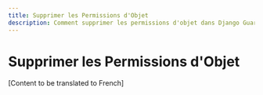 ```yaml
---
title: Supprimer les Permissions d'Objet
description: Comment supprimer les permissions d'objet dans Django Guardian
---
```


# Supprimer les Permissions d'Objet

[Content to be translated to French]

<!-- This page content will be translated from the main English userguide/remove.md -->
